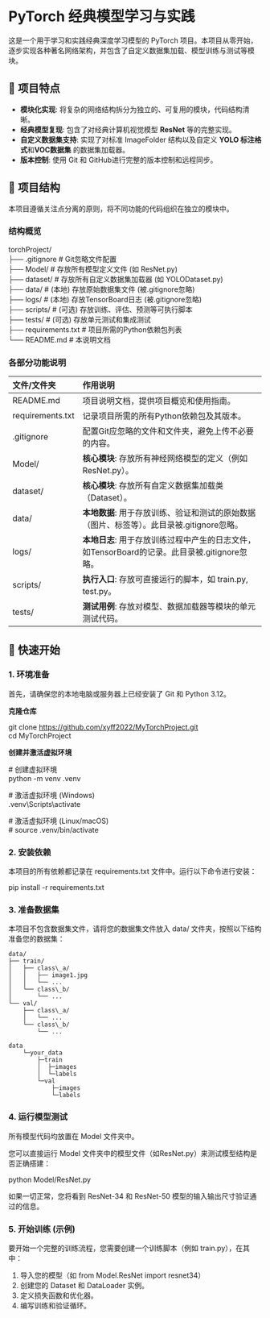 # PyTorch 经典模型学习与实践

这是一个用于学习和实践经典深度学习模型的 PyTorch 项目。本项目从零开始，逐步实现各种著名网络架构，并包含了自定义数据集加载、模型训练与测试等模块。

## 🌟 项目特点

* **模块化实现**: 将复杂的网络结构拆分为独立的、可复用的模块，代码结构清晰。  
* **经典模型复现**: 包含了对经典计算机视觉模型 **ResNet** 等的完整实现。  
* **自定义数据集支持**: 实现了对标准 ImageFolder 结构以及自定义 **YOLO 标注格式**和**VOC数据集** 的数据集加载器。  
* **版本控制**: 使用 Git 和 GitHub进行完整的版本控制和远程同步。

## 📂 项目结构

本项目遵循关注点分离的原则，将不同功能的代码组织在独立的模块中。

### **结构概览**

torchProject/  
├── .gitignore          \# Git忽略文件配置  
├── Model/              \# 存放所有模型定义文件 (如 ResNet.py)  
├── dataset/            \# 存放所有自定义数据集加载器 (如 YOLODataset.py)  
├── data/               \# (本地) 存放原始数据集文件 (被.gitignore忽略)  
├── logs/               \# (本地) 存放TensorBoard日志 (被.gitignore忽略)  
├── scripts/            \# (可选) 存放训练、评估、预测等可执行脚本  
├── tests/              \# (可选) 存放单元测试和集成测试  
├── requirements.txt    \# 项目所需的Python依赖包列表  
└── README.md           \# 本说明文档

### **各部分功能说明**

| 文件/文件夹      | 作用说明                                                     |
| :--------------- | :----------------------------------------------------------- |
| README.md        | 项目说明文档，提供项目概览和使用指南。                       |
| requirements.txt | 记录项目所需的所有Python依赖包及其版本。                     |
| .gitignore       | 配置Git应忽略的文件和文件夹，避免上传不必要的内容。          |
| Model/           | **核心模块**: 存放所有神经网络模型的定义（例如 ResNet.py）。 |
| dataset/         | **核心模块**: 存放所有自定义数据集加载类（Dataset）。        |
| data/            | **本地数据**: 用于存放训练、验证和测试的原始数据（图片、标签等）。此目录被.gitignore忽略。 |
| logs/            | **本地日志**: 用于存放训练过程中产生的日志文件，如TensorBoard的记录。此目录被.gitignore忽略。 |
| scripts/         | **执行入口**: 存放可直接运行的脚本，如 train.py, test.py。   |
| tests/           | **测试用例**: 存放对模型、数据加载器等模块的单元测试代码。   |

## 🚀 快速开始

### 1\. 环境准备

首先，请确保您的本地电脑或服务器上已经安装了 Git 和 Python 3.12。

**克隆仓库**

git clone https://github.com/xyff2022/MyTorchProject.git  
cd MyTorchProject

**创建并激活虚拟环境**

\# 创建虚拟环境  
python \-m venv .venv

\# 激活虚拟环境 (Windows)  
.venv\\Scripts\\activate

\# 激活虚拟环境 (Linux/macOS)  
\# source .venv/bin/activate

### 2\. 安装依赖

本项目的所有依赖都记录在 requirements.txt 文件中。运行以下命令进行安装：

pip install \-r requirements.txt

### 3\. 准备数据集

本项目不包含数据集文件，请将您的数据集文件放入 data/ 文件夹，按照以下结构准备您的数据集：

```
data/  
├── train/  
│   ├── class\_a/  
│   │   ├── image1.jpg  
│   │   └── ...  
│   └── class\_b/  
│       └── ...  
└── val/  
    ├── class\_a/  
    │   └── ...  
    └── class\_b/  
        └── ...
```



```
data
    └─your_data
        ├─train
        │  ├─images
        │  └─labels
        └─val
            ├─images
            └─labels
```



### 4\. 运行模型测试

所有模型代码均放置在 Model 文件夹中。

您可以直接运行 Model 文件夹中的模型文件（如ResNet.py）来测试模型结构是否正确搭建：

python Model/ResNet.py

如果一切正常，您将看到 ResNet-34 和 ResNet-50 模型的输入输出尺寸验证通过的信息。

### 5\. 开始训练 (示例)

要开始一个完整的训练流程，您需要创建一个训练脚本（例如 train.py），在其中：

1. 导入您的模型（如 from Model.ResNet import resnet34）  
2. 创建您的 Dataset 和 DataLoader 实例。  
3. 定义损失函数和优化器。  
4. 编写训练和验证循环。